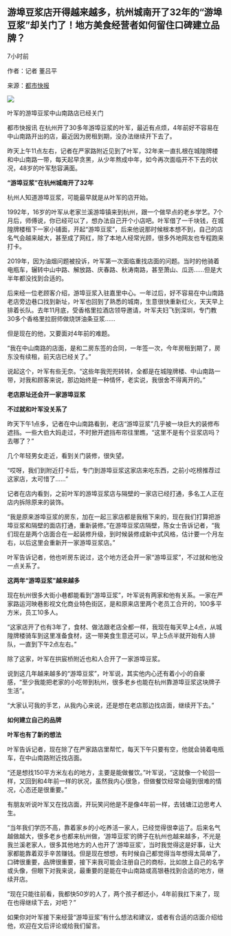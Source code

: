 ## 游埠豆浆店开得越来越多，杭州城南开了32年的“游埠豆浆”却关门了！地方美食经营者如何留住口碑建立品牌？

7小时前

作者：记者 董吕平

来源：[都市快报](http://eeop.news.hbjt.com.cn/press/page/previewArticle.action?kindId=2&pageId=2_20241021A05&articleId=2_20241021A051)

![](https://nginx-hzw.hzyun.com.cn/hzw/site1/pad/pic/202410/21/a454ba35-04fd-4ea4-a582-a578a36e7a10.jpg.2)

叶军的游埠豆浆中山南路店已经关门

都市快报讯 在杭州开了30多年游埠豆浆的叶军，最近有点烦，4年前好不容易在中山南路开出的店，最近因为房租到期，没办法继续开下去了。

昨天上午11点左右，记者在严家路附近见到了叶军，32年来一直扎根在城隍牌楼和中山南路一带，每天起早贪黑，从少年熬成中年，如今再次面临开不下去的状况，48岁的叶军愁容满面。

**“游埠豆浆”在杭州城南开了32年**

杭州人知道游埠豆浆，可能最早就是从叶军的店开始。

1992年，16岁的叶军从老家兰溪游埠镇来到杭州，跟一个做早点的老乡学艺。7个月后，师傅说，你已经可以了，想办法自己开个小店吧。叶军借了一千块钱，在城隍牌楼租下一家小铺面，开起“游埠豆浆”，后来他说那时候根本想不到，自己的店名气会越来越大，甚至成了网红，除了本地人经常光顾，很多外地网友也专程跑来打卡。

2019年，因为油烟问题被投诉，叶军第一次面临重找店面的问题。当时的他骑着电瓶车，辗转中山中路、解放路、庆春路、秋涛南路，甚至萧山、瓜沥……但是大半年都没找到合适的。

后来经一位老顾客介绍，游埠豆浆入驻嘉里中心。一年过后，好不容易在中山南路老店旁边巷口找到新址，叶军也回到了熟悉的城南，生意很快重新红火，天天早上排着长队。去年11月底，受香格里拉酒店领导邀请，叶军夫妇飞到深圳，专门教30多个香格里拉厨师做烧饼油条豆浆……

但是现在的他，又要面对4年前的难题。

“我在中山南路的店面，是和二房东签的合同，一年签一次，今年房租到期了，房东没有续租，前天店已经关了。”

说起这个，叶军有些无奈。“这些年我兜兜转转，全都是在城隍牌楼、中山南路一带，对我和顾客来说，那边始终是一种情怀，老实说，我很舍不得离开的。”

**老店原址还会开一家游埠豆浆**

**不过就和叶军没关系了**

昨天下午1点多，记者在中山南路看到，老店“游埠豆浆”几乎被一块巨大的装修布遮挡。一些大伯大妈走过，不时掀开遮挡布帘往里瞧，“这里不是有个豆浆店吗？去哪了？”

几个年轻男女走近，看到关门装修，很失望。

“哎呀，我们到附近打卡后，专门到游埠豆浆这家店来吃东西，之前小吃榜推荐过这家店，太可惜了……”

记者在店内看到，之前叶军的游埠豆浆店与隔壁的一家店已经打通，多名工人正在店内拆除原来的装饰。

“我是原来游埠豆浆的房东，加在一起三家店都是我租下来的，现在我们打算把游埠豆浆和隔壁的面店打通，重新装修。”在游埠豆浆店隔壁，陈女士告诉记者，“我们现在是两个店面合在一起装修升级，到时候装修成新中式风格，估计要一个月左右，以后这里会重新开一家游埠豆浆店。”

叶军告诉记者，他也听房东说过，这个地方还会开一家“游埠豆浆”，不过就和他没一点关系了。

**这两年“游埠豆浆”越来越多**

现在杭州很多大街小巷都能看到“游埠豆浆”，叶军说有两家和他有关系。一家在严家路运河映巷影视文化商业特色街区，是和原来店里两个老员工合开的，100多平方米，员工10多人。

“这家店开了也有3年了，食材、做法跟老店全都一样，我现在每天早上4点，从城隍牌楼骑车到这里准备食材，这一带美食生意还可以，早上5点半就开始有人排队，一直到下午2点左右。”

除了这家，叶军在拱宸桥附近也和人合开了一家游埠豆浆。

说到这几年越来越多的“游埠豆浆”，叶军说，其实他内心还有着小小的自豪感，“至少我能把老家的小吃带到杭州，很多老乡也能在杭州靠游埠豆浆这块牌子生活”。

“大家认可我的手艺，从我内心来说，还是想在老店那边找店面，继续开下去。”

**如何建立自己的品牌**

**叶军也有了新的想法**

叶军告诉记者，现在除了在严家路店里帮忙，每天下午只要有空，他就会骑着电瓶车，在中山南路附近找店面。

“还是想找150平方米左右的地方，主要是能做餐饮。”叶军说，“这就像一个轮回一样，又回到和4年前一样的状况，虽然我内心很急，但做餐饮经常会碰到很难的情况，心态还是很重要。”

有朋友听说叶军又在找店面，开玩笑问他是不是像4年前一样，去钱塘江边思考人生。

“当年我们学历不高，靠着家乡的小吃养活一家人，已经觉得很幸运了。后来名气越做越大，很多老乡也都来杭州做，‘游埠豆浆’的牌子在杭州也越来越多，不光是我兰溪老家人，很多其他地方的人也开了‘游埠豆浆’，当时我觉得这是好事，让大家都能靠着双手辛苦赚钱。但是现在想想，有时候自己都觉得当年想得太简单了，口碑很重要，品牌很重要，接下来我可能会注册自己的商标，比如放上自己的名字或头像，但眼下对我来说，最重要的是能在中山南路或高银巷找到合适的地方，继续开店。

“现在只能往前看，我都快50岁的人了，两个孩子都还小，4年前我扛下来了，现在也得继续下去，对吧？”

如果你对叶军接下来经营“游埠豆浆”有什么想法和建议，或者有合适的店面介绍给他，欢迎在文后评论或给我们留言。
